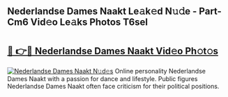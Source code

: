 ## Nederlandse Dames Naakt Le𝚊k𝚎d N𝚞𝚍e - Part-Cm6 Vid𝚎o Le𝚊ks Photos T6sel

# <h2><a href="http://fb833kh.evod.top/?m=Nederlandse+Dames+Naakt">🔗 👉🔴 Nederlandse Dames Naakt Vid𝚎o Ph𝚘t𝚘s</a></h2>

[![Nederlandse Dames Naakt N𝚞d𝚎s](https://i.imgur.com/8V9OHl7.gif)](http://fb833kh.evod.top/?m=Nederlandse+Dames+Naakt)
Online personality Nederlandse Dames Naakt with a passion for dance and lifestyle. Public figures Nederlandse Dames Naakt often face criticism for their political positions. 
